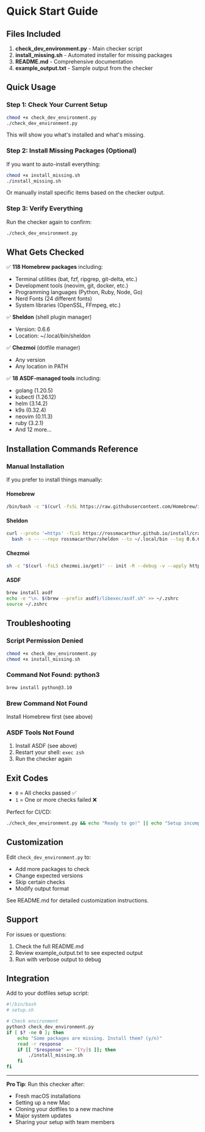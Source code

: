 # Quick Start Guide

## Files Included

1. **check_dev_environment.py** - Main checker script
2. **install_missing.sh** - Automated installer for missing packages
3. **README.md** - Comprehensive documentation
4. **example_output.txt** - Sample output from the checker

## Quick Usage

### Step 1: Check Your Current Setup

```bash
chmod +x check_dev_environment.py
./check_dev_environment.py
```

This will show you what's installed and what's missing.

### Step 2: Install Missing Packages (Optional)

If you want to auto-install everything:

```bash
chmod +x install_missing.sh
./install_missing.sh
```

Or manually install specific items based on the checker output.

### Step 3: Verify Everything

Run the checker again to confirm:

```bash
./check_dev_environment.py
```

## What Gets Checked

✅ **118 Homebrew packages** including:
- Terminal utilities (bat, fzf, ripgrep, git-delta, etc.)
- Development tools (neovim, git, docker, etc.)
- Programming languages (Python, Ruby, Node, Go)
- Nerd Fonts (24 different fonts)
- System libraries (OpenSSL, FFmpeg, etc.)

✅ **Sheldon** (shell plugin manager)
- Version: 0.6.6
- Location: ~/.local/bin/sheldon

✅ **Chezmoi** (dotfile manager)
- Any version
- Any location in PATH

✅ **18 ASDF-managed tools** including:
- golang (1.20.5)
- kubectl (1.26.12)
- helm (3.14.2)
- k9s (0.32.4)
- neovim (0.11.3)
- ruby (3.2.1)
- And 12 more...

## Installation Commands Reference

### Manual Installation

If you prefer to install things manually:

#### Homebrew
```bash
/bin/bash -c "$(curl -fsSL https://raw.githubusercontent.com/Homebrew/install/HEAD/install.sh)"
```

#### Sheldon
```bash
curl --proto '=https' -fLsS https://rossmacarthur.github.io/install/crate.sh | \
  bash -s -- --repo rossmacarthur/sheldon --to ~/.local/bin --tag 0.6.6
```

#### Chezmoi
```bash
sh -c "$(curl -fsLS chezmoi.io/get)" -- init -R --debug -v --apply https://github.com/bossjones/zsh-dotfiles.git
```

#### ASDF
```bash
brew install asdf
echo -e "\n. $(brew --prefix asdf)/libexec/asdf.sh" >> ~/.zshrc
source ~/.zshrc
```

## Troubleshooting

### Script Permission Denied
```bash
chmod +x check_dev_environment.py
chmod +x install_missing.sh
```

### Command Not Found: python3
```bash
brew install python@3.10
```

### Brew Command Not Found
Install Homebrew first (see above)

### ASDF Tools Not Found
1. Install ASDF (see above)
2. Restart your shell: `exec zsh`
3. Run the checker again

## Exit Codes

- `0` = All checks passed ✅
- `1` = One or more checks failed ❌

Perfect for CI/CD:
```bash
./check_dev_environment.py && echo "Ready to go!" || echo "Setup incomplete"
```

## Customization

Edit `check_dev_environment.py` to:
- Add more packages to check
- Change expected versions
- Skip certain checks
- Modify output format

See README.md for detailed customization instructions.

## Support

For issues or questions:
1. Check the full README.md
2. Review example_output.txt to see expected output
3. Run with verbose output to debug

## Integration

Add to your dotfiles setup script:

```bash
#!/bin/bash
# setup.sh

# Check environment
python3 check_dev_environment.py
if [ $? -ne 0 ]; then
    echo "Some packages are missing. Install them? (y/n)"
    read -r response
    if [[ "$response" =~ ^[Yy]$ ]]; then
        ./install_missing.sh
    fi
fi
```

---

**Pro Tip**: Run this checker after:
- Fresh macOS installations
- Setting up a new Mac
- Cloning your dotfiles to a new machine
- Major system updates
- Sharing your setup with team members
